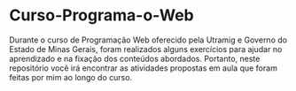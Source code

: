 # Curso-Programa-o-Web
Durante o curso de Programação Web oferecido pela Utramig e Governo do Estado de Minas Gerais, foram realizados alguns exercícios para ajudar no aprendizado e na fixação dos conteúdos abordados. Portanto, neste repositório você irá encontrar as atividades propostas em aula que foram feitas por mim ao longo do curso.

